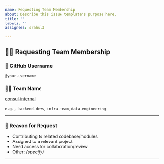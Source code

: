 ```yaml
---
name: Requesting Team Membership
about: Describe this issue template's purpose here.
title: ''
labels: ''
assignees: srahul3

---
```


## 🙋‍♂️ Requesting Team Membership

### 👤 GitHub Username
<!-- Your GitHub username -->
`@your-username`

### 🧑‍💻 Team Name
[consul-internal](https://github.com/orgs/hashi-stack/teams/consul-internal)
<!-- Name of the team you'd like to join -->
`e.g., backend-devs`, `infra-team`, `data-engineering`

---

### 📌 Reason for Request
<!-- Briefly explain why you're requesting to join this team -->

- Contributing to related codebase/modules
- Assigned to a relevant project
- Need access for collaboration/review
- Other: _(specify)_

---
